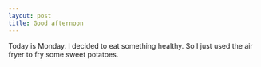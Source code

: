 ```yaml
---
layout: post
title: Good afternoon
---
```

Today is Monday. I decided to eat something healthy.
So I just used the air fryer to fry some sweet potatoes.


